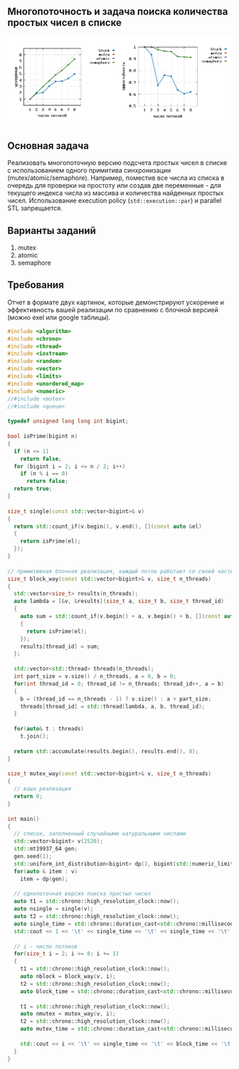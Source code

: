 ## Многопоточность и задача поиска количества простых чисел в списке

<img src="https://github.com/poluyan/saod3kEx/blob/main/block.png" width="1000" />

## Основная задача

Реализовать многопоточную версию подсчета простых чисел в списке с использованием одного примитива синхронизации (mutex/atomic/semaphore). Например, поместив все числа из списка в очередь для проверки на простоту или создав две переменные - для текущего индекса числа из массива и количества найденных простых чисел. Использование execution policy (`std::execution::par`) и parallel STL запрещается.

## Варианты заданий

1. mutex
2. atomic
3. semaphore

## Требования

Отчет в формате двух картинок, которые демонстрируют ускорение и эффективность вашей реализации по сравнению с блочной версией (можно exel или google таблицы).

```cpp
#include <algorithm>
#include <chrono>
#include <thread>
#include <iostream>
#include <random>
#include <vector>
#include <limits>
#include <unordered_map>
#include <numeric>
//#include <mutex>
//#include <queue>

typedef unsigned long long int bigint;

bool isPrime(bigint n)
{
  if (n <= 1)
    return false;
  for (bigint i = 2; i <= n / 2; i++)
    if (n % i == 0)
      return false;
  return true;
}

size_t single(const std::vector<bigint>& v)
{
  return std::count_if(v.begin(), v.end(), [](const auto &el)
  {
    return isPrime(el);
  });
}

// примитивная блочная реализация, каждый поток работает со своей частью списка
size_t block_way(const std::vector<bigint>& v, size_t n_threads)
{
  std::vector<size_t> results(n_threads);
  auto lambda = [&v, &results](size_t a, size_t b, size_t thread_id)
  {
    auto sum = std::count_if(v.begin() + a, v.begin() + b, [](const auto &el)
    {
      return isPrime(el);
    });
    results[thread_id] = sum;
  };

  std::vector<std::thread> threads(n_threads);
  int part_size = v.size() / n_threads, a = 0, b = 0;
  for(int thread_id = 0; thread_id != n_threads; thread_id++, a = b)
  {
    b = (thread_id == n_threads - 1) ? v.size() : a + part_size;
    threads[thread_id] = std::thread(lambda, a, b, thread_id);
  }

  for(auto& t : threads)
    t.join();

  return std::accumulate(results.begin(), results.end(), 0);
}

size_t mutex_way(const std::vector<bigint>& v, size_t n_threads)
{
  // ваша реализация
  return 0;
}

int main()
{
  // список, заполненный случайными натуральными числами
  std::vector<bigint> v(2520);
  std::mt19937_64 gen;
  gen.seed(1);
  std::uniform_int_distribution<bigint> dp(1, bigint(std::numeric_limits<int>::max()));
  for(auto & item : v)
    item = dp(gen);

  // однопоточная версия поиска простых чисел
  auto t1 = std::chrono::high_resolution_clock::now();
  auto nsingle = single(v);
  auto t2 = std::chrono::high_resolution_clock::now();
  auto single_time = std::chrono::duration_cast<std::chrono::milliseconds>(t2 - t1).count();
  std::cout << 1 << '\t' << single_time << '\t' << single_time << '\t' << single_time << std::endl;

  // i - число потоков
  for(size_t i = 2; i <= 8; i += 1)
  {
    t1 = std::chrono::high_resolution_clock::now();
    auto nblock = block_way(v, i);
    t2 = std::chrono::high_resolution_clock::now();
    auto block_time = std::chrono::duration_cast<std::chrono::milliseconds>(t2 - t1).count();

    t1 = std::chrono::high_resolution_clock::now();
    auto nmutex = mutex_way(v, i);
    t2 = std::chrono::high_resolution_clock::now();
    auto mutex_time = std::chrono::duration_cast<std::chrono::milliseconds>(t2 - t1).count();

    std::cout << i << '\t' << single_time << '\t' << block_time << '\t' << mutex_time << '\t' << nsingle << '\t' << nblock << '\t' << nmutex << std::endl;
  }
}
```
